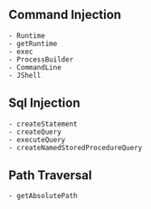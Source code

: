 ## Command Injection

    - Runtime
    - getRuntime
    - exec
    - ProcessBuilder
    - CommandLine
    - JShell

## Sql Injection

    - createStatement
    - createQuery
    - executeQuery
    - createNamedStoredProcedureQuery


## Path Traversal

    - getAbsolutePath 


